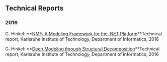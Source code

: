Technical Reports
---

### 2016
G. Hinkel: **[NMF: A Modeling Framework for the .NET Platform](http://sdqweb.ipd.kit.edu/publications/pdfs/hinkel2016d.pdf)**Technical report, Karlsruhe Institute of Technology, Department of Informatics, 2016

G. Hinkel: **[Deep Modeling through Structural Decomposition](http://sdqweb.ipd.kit.edu/publications/pdfs/hinkel2016e.pdf)**Technical report, Karlsruhe Institute of Technology, Department of Informatics, 2016

